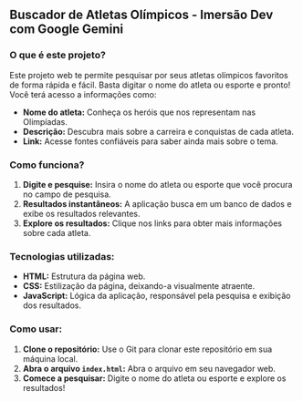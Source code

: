 ## Buscador de Atletas Olímpicos - Imersão Dev com Google Gemini

### O que é este projeto?
Este projeto web te permite pesquisar por seus atletas olímpicos favoritos de forma rápida e fácil. Basta digitar o nome do atleta ou esporte e pronto! Você terá acesso a informações como:

* **Nome do atleta:** Conheça os heróis que nos representam nas Olimpíadas.
* **Descrição:** Descubra mais sobre a carreira e conquistas de cada atleta.
* **Link:** Acesse fontes confiáveis para saber ainda mais sobre o tema.

### Como funciona?
1. **Digite e pesquise:** Insira o nome do atleta ou esporte que você procura no campo de pesquisa.
2. **Resultados instantâneos:** A aplicação busca em um banco de dados e exibe os resultados relevantes.
3. **Explore os resultados:** Clique nos links para obter mais informações sobre cada atleta.

### Tecnologias utilizadas:
* **HTML:** Estrutura da página web.
* **CSS:** Estilização da página, deixando-a visualmente atraente.
* **JavaScript:** Lógica da aplicação, responsável pela pesquisa e exibição dos resultados.

### Como usar:
1. **Clone o repositório:** Use o Git para clonar este repositório em sua máquina local.
2. **Abra o arquivo `index.html`:** Abra o arquivo em seu navegador web.
3. **Comece a pesquisar:** Digite o nome do atleta ou esporte e explore os resultados!
